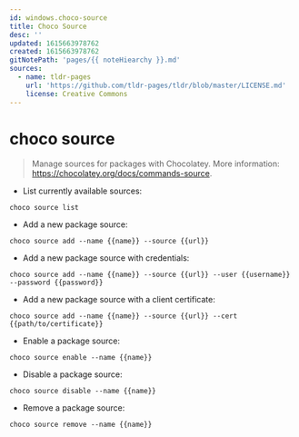```yaml
---
id: windows.choco-source
title: Choco Source
desc: ''
updated: 1615663978762
created: 1615663978762
gitNotePath: 'pages/{{ noteHiearchy }}.md'
sources:
  - name: tldr-pages
    url: 'https://github.com/tldr-pages/tldr/blob/master/LICENSE.md'
    license: Creative Commons
---
```

# choco source

> Manage sources for packages with Chocolatey.
> More information: <https://chocolatey.org/docs/commands-source>.

- List currently available sources:

`choco source list`

- Add a new package source:

`choco source add --name {{name}} --source {{url}}`

- Add a new package source with credentials:

`choco source add --name {{name}} --source {{url}} --user {{username}} --password {{password}}`

- Add a new package source with a client certificate:

`choco source add --name {{name}} --source {{url}} --cert {{path/to/certificate}}`

- Enable a package source:

`choco source enable --name {{name}}`

- Disable a package source:

`choco source disable --name {{name}}`

- Remove a package source:

`choco source remove --name {{name}}`

